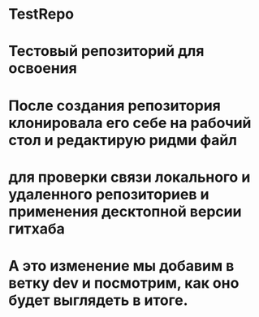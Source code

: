 # TestRepo
# Тестовый репозиторий для освоения
# После создания репозитория клонировала его себе на рабочий стол и редактирую ридми файл
# для проверки связи локального и удаленного репозиториев и применения десктопной версии гитхаба
#
# А это изменение мы добавим в ветку dev и посмотрим, как оно будет выглядеть в итоге.
#